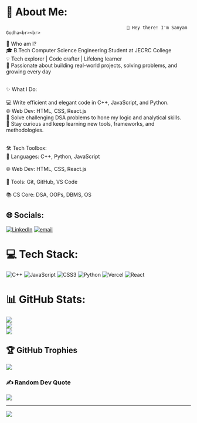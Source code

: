 # 💫 About Me:
                                                  👋 Hey there! I'm Sanyam Godha<br><br>
  🌟 Who am I?<br>
  🎓 B.Tech Computer Science Engineering Student at JECRC College<br>
  💡 Tech explorer | Code crafter | Lifelong learner  <br>
  🌱 Passionate about building real-world projects, solving problems, and growing every day<br><br>
  
  ✨ What I Do:<br><br>
  💻 Write efficient and elegant code in C++, JavaScript, and Python.<br>
  🌐 Web Dev: HTML, CSS, React.js<br>
  🎯 Solve challenging DSA problems to hone my logic and analytical skills.<br>
  📖 Stay curious and keep learning new tools, frameworks, and methodologies.<br><br>
  
  🛠️ Tech Toolbox:<br>
  🚀 Languages: C++, Python, JavaScript<br><br>
  🌐 Web Dev: HTML, CSS, React.js<br><br>
  🧰 Tools: Git, GitHub, VS Code<br><br>
  📚 CS Core: DSA, OOPs, DBMS, OS


## 🌐 Socials:
[![LinkedIn](https://img.shields.io/badge/LinkedIn-%230077B5.svg?logo=linkedin&logoColor=white)](https://linkedin.com/in/https://www.linkedin.com/in/sanyam-godha-b904621b3) [![email](https://img.shields.io/badge/Email-D14836?logo=gmail&logoColor=white)](mailto:jain9sanyam@gmail.com) 

# 💻 Tech Stack:
![C++](https://img.shields.io/badge/c++-%2300599C.svg?style=for-the-badge&logo=c%2B%2B&logoColor=white) ![JavaScript](https://img.shields.io/badge/javascript-%23323330.svg?style=for-the-badge&logo=javascript&logoColor=%23F7DF1E) ![CSS3](https://img.shields.io/badge/css3-%231572B6.svg?style=for-the-badge&logo=css3&logoColor=white) ![Python](https://img.shields.io/badge/python-3670A0?style=for-the-badge&logo=python&logoColor=ffdd54) ![Vercel](https://img.shields.io/badge/vercel-%23000000.svg?style=for-the-badge&logo=vercel&logoColor=white) ![React](https://img.shields.io/badge/react-%2320232a.svg?style=for-the-badge&logo=react&logoColor=%2361DAFB)
# 📊 GitHub Stats:
![](https://github-readme-stats.vercel.app/api?username=Sanyam3012&theme=default&hide_border=false&include_all_commits=false&count_private=false)<br/>
![](https://nirzak-streak-stats.vercel.app/?user=Sanyam3012&theme=default&hide_border=false)<br/>
![](https://github-readme-stats.vercel.app/api/top-langs/?username=Sanyam3012&theme=default&hide_border=false&include_all_commits=false&count_private=false&layout=compact)

## 🏆 GitHub Trophies
![](https://github-profile-trophy.vercel.app/?username=Sanyam3012&theme=default&no-frame=false&no-bg=false&margin-w=4)

### ✍️ Random Dev Quote
![](https://quotes-github-readme.vercel.app/api?type=horizontal&theme=radical)

---
[![](https://visitcount.itsvg.in/api?id=Sanyam3012&icon=0&color=0)](https://visitcount.itsvg.in)

<!-- Proudly created with GPRM ( https://gprm.itsvg.in ) -->

